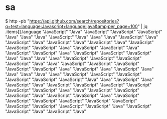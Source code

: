 # sa
$ http -pb "https://api.github.com/search/repositories?q=test+language:Javascript+language:java&amp;per_page=100" | jq .items[].language "JavaScript" "Java" "JavaScript" "JavaScript" "JavaScript" "Java" "Java" "Java" "JavaScript" "Java" "Java" "Java" "JavaScript" "Java" "JavaScript" "Java" "JavaScript" "Java" "JavaScript" "Java" "JavaScript" "JavaScript" "JavaScript" "Java" "JavaScript" "JavaScript" "Java" "JavaScript" "JavaScript" "Java" "JavaScript" "JavaScript" "JavaScript" "Java" "Java" "Java" "Java" "JavaScript" "JavaScript" "JavaScript" "JavaScript" "Java" "Java" "JavaScript" "JavaScript" "JavaScript" "JavaScript" "JavaScript" "Java" "JavaScript" "Java" "JavaScript" "Java" "Java" "Java" "Java" "Java" "JavaScript" "JavaScript" "JavaScript" "JavaScript" "JavaScript" "JavaScript" "Java" "Java" "JavaScript" "Java" "JavaScript" "Java" "JavaScript" "JavaScript" "JavaScript" "JavaScript" "JavaScript" "JavaScript" "Java" "Java" "JavaScript" "JavaScript" "JavaScript" "Java" "JavaScript" "JavaScript" "Java" "JavaScript" "JavaScript" "JavaScript" "JavaScript" "JavaScript" "JavaScript" "JavaScript" "JavaScript" "JavaScript" "JavaScript" "Java" "JavaScript" "JavaScript" "Java" "JavaScript" "Java"

